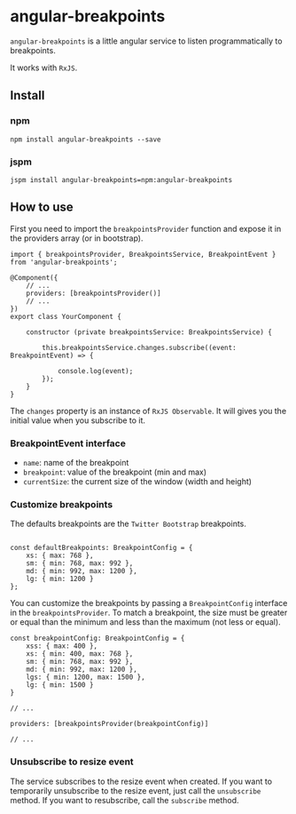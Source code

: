 # angular-breakpoints

`angular-breakpoints` is a little angular service to listen programmatically to breakpoints.

It works with `RxJS`.

## Install

### npm

```
npm install angular-breakpoints --save
```

### jspm

```
jspm install angular-breakpoints=npm:angular-breakpoints 
```

## How to use

First you need to import the `breakpointsProvider` function and expose it in the providers array (or in bootstrap).

```
import { breakpointsProvider, BreakpointsService, BreakpointEvent } from 'angular-breakpoints';

@Component({
    // ...
    providers: [breakpointsProvider()]  
    // ...
})
export class YourComponent {

    constructor (private breakpointsService: BreakpointsService) {
        
        this.breakpointsService.changes.subscribe((event: BreakpointEvent) => {
            
            console.log(event);
        });   
    }
}

```

The `changes` property is an instance of `RxJS Observable`. It will gives you the initial value when you subscribe to it.

### BreakpointEvent interface

* `name`: name of the breakpoint
* `breakpoint`: value of the breakpoint (min and max)
* `currentSize`: the current size of the window (width and height)


### Customize breakpoints

The defaults breakpoints are the `Twitter Bootstrap` breakpoints. 

```

const defaultBreakpoints: BreakpointConfig = {
    xs: { max: 768 },
    sm: { min: 768, max: 992 },
    md: { min: 992, max: 1200 },
    lg: { min: 1200 }
};

```

You can customize the breakpoints by passing a `BreakpointConfig` interface in the `breakpointsProvider`.
To match a breakpoint, the size must be greater or equal than the minimum and less than the maximum (not less or equal).


```
const breakpointConfig: BreakpointConfig = {
    xss: { max: 400 },
    xs: { min: 400, max: 768 },
    sm: { min: 768, max: 992 },
    md: { min: 992, max: 1200 },
    lgs: { min: 1200, max: 1500 },
    lg: { min: 1500 }
}

// ...

providers: [breakpointsProvider(breakpointConfig)]

// ...

```

### Unsubscribe to resize event

The service subscribes to the resize event when created.
If you want to temporarily unsubscribe to the resize event, just call the `unsubscribe` method.
If you want to resubscribe, call the `subscribe` method.